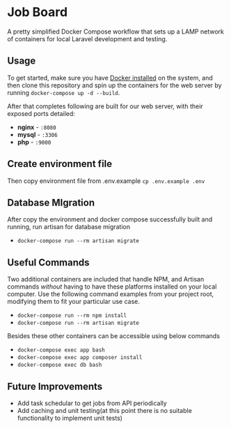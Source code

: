
# Job Board
A pretty simplified Docker Compose workflow that sets up a LAMP network of containers for local Laravel development and testing. 


## Usage

To get started, make sure you have [Docker installed](https://docs.docker.com/docker-for-mac/install/) on the system, and then clone this repository and spin up the containers for the web server by running `docker-compose up -d --build`.

After that completes following are built for our web server, with their exposed ports detailed:

- **nginx** - `:8080`
- **mysql** - `:3306`
- **php** - `:9000`


## Create environment file
Then copy environment file from .env.example `cp .env.example .env`


## Database MIgration
After copy the environment and docker compose successfully built and running, run artisan for database migration
- `docker-compose run --rm artisan migrate`


## Useful Commands 
Two additional containers are included that handle NPM, and Artisan commands *without* having to have these platforms installed on your local computer. Use the following command examples from your project root, modifying them to fit your particular use case.

- `docker-compose run --rm npm install`
- `docker-compose run --rm artisan migrate` 

Besides these other containers can be accessible using below commands

- `docker-compose exec app bash` 
- `docker-compose exec app composer install` 
- `docker-compose exec db bash` 

## Future Improvements
- Add task schedular to get jobs from API periodically
- Add caching and unit testing(at this point there is no suitable functionality to implement unit tests)
